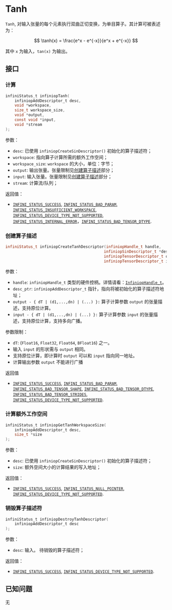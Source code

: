 # Tanh

`Tanh`, 对输入张量的每个元素执行双曲正切变换，为单目算子。其计算可被表述为：

$$
\tanh(x) = \frac{e^x - e^{-x}}{e^x + e^{-x}}
$$

其中 `x` 为输入，`tan(x)` 为输出。

## 接口

### 计算

```c
infiniStatus_t infiniopTanh(
    infiniopAddDescriptor_t desc,
    void *workspace,
    size_t workspace_size,
    void *output,
    const void *input,
    void *stream
);
```

参数：

- `desc`:
  已使用 `infiniopCreateSinDescriptor()` 初始化的算子描述符；
- `workspace`:
  指向算子计算所需的额外工作空间；
- `workspace_size`:
  `workspace` 的大小，单位：字节；
- `output`:
  输出张量。张量限制见[创建算子描述](#创建算子描述)部分；
- `input`:
  输入张量。张量限制见[创建算子描述](#创建算子描述)部分；
- `stream`:
  计算流/队列；

返回值：

- [`INFINI_STATUS_SUCCESS`], [`INFINI_STATUS_BAD_PARAM`], [`INFINI_STATUS_INSUFFICIENT_WORKSPACE`], [`INFINI_STATUS_DEVICE_TYPE_NOT_SUPPORTED`], [`INFINI_STATUS_INTERNAL_ERROR`]，[`INFINI_STATUS_BAD_TENSOR_DTYPE`].

### 创建算子描述

```c++
infiniStatus_t infiniopCreateTanhDescriptor(infiniopHandle_t handle,
                                           infiniopSinDescriptor_t *desc_ptr,
                                           infiniopTensorDescriptor_t output,
                                           infiniopTensorDescriptor_t input);
```

参数：

- `handle`:
  `infiniopHandle_t` 类型的硬件控柄。详情请看：[`InfiniopHandle_t`]。
- `desc_ptr`:
  `infiniopAddDescriptor_t` 指针，指向将被初始化的算子描述符地址；
- `output - { dT | (d1,...,dn) | (...) }:`
  算子计算参数 `output` 的张量描述，支持原位计算。
- `input - { dT | (d1,...,dn) | (...) }:`
  算子计算参数 `input` 的张量描述，支持原位计算，支持多向广播。

参数限制：

- `dT`:  (`Float16`, `Float32`, `Float64`, `BFloat16`) 之一。
- 输入 `input` 的形状需与 `output` 相同。
- 支持原位计算，即计算时 `output` 可以和 `input` 指向同一地址。
- 计算输出参数 `output` 不能进行广播

返回值

- [`INFINI_STATUS_SUCCESS`], [`INFINI_STATUS_BAD_PARAM`], [`INFINI_STATUS_BAD_TENSOR_SHAPE`], [`INFINI_STATUS_BAD_TENSOR_DTYPE`], [`INFINI_STATUS_BAD_TENSOR_STRIDES`], [`INFINI_STATUS_DEVICE_TYPE_NOT_SUPPORTED`].

### 计算额外工作空间

```c
infiniStatus_t infiniopGetTanhWorkspaceSize(
    infiniopAddDescriptor_t desc,
    size_t *size
);
```

参数：

- `desc`:
  已使用 `infiniopCreateSinDescriptor()` 初始化的算子描述符；
- `size`:
  额外空间大小的计算结果的写入地址；

返回值：

- [`INFINI_STATUS_SUCCESS`], [`INFINI_STATUS_NULL_POINTER`], [`INFINI_STATUS_DEVICE_TYPE_NOT_SUPPORTED`].

### 销毁算子描述符

```c
infiniStatus_t infiniopDestroyTanhDescriptor(
    infiniopAddDescriptor_t desc
);
```

参数：

- `desc`:
  输入。 待销毁的算子描述符；

返回值： 

- [`INFINI_STATUS_SUCCESS`], [`INFINI_STATUS_DEVICE_TYPE_NOT_SUPPORTED`].

## 已知问题

无

<!-- 链接 -->
[`InfiniopHandle_t`]: /infiniop/handle/README.md

[`INFINI_STATUS_SUCCESS`]: /common/status/README.md#INFINI_STATUS_SUCCESS
[`INFINI_STATUS_BAD_PARAM`]: /common/status/README.md#INFINI_STATUS_BAD_PARAM
[`INFINI_STATUS_INSUFFICIENT_WORKSPACE`]: /common/status/README.md#INFINI_STATUS_INSUFFICIENT_WORKSPACE
[`INFINI_STATUS_DEVICE_TYPE_NOT_SUPPORTED`]: /common/status/README.md#INFINI_STATUS_DEVICE_TYPE_NOT_SUPPORTED
[`INFINI_STATUS_INTERNAL_ERROR`]: /common/status/README.md#INFINI_STATUS_INTERNAL_ERROR
[`INFINI_STATUS_NULL_POINTER`]: /common/status/README.md#INFINI_STATUS_NULL_POINTER
[`INFINI_STATUS_BAD_TENSOR_SHAPE`]: /common/status/README.md#INFINI_STATUS_BAD_TENSOR_SHAPE
[`INFINI_STATUS_BAD_TENSOR_DTYPE`]: /common/status/README.md#INFINI_STATUS_BAD_TENSOR_DTYPE
[`INFINI_STATUS_BAD_TENSOR_STRIDES`]: /common/status/README.md#INFINI_STATUS_BAD_TENSOR_STRIDES
